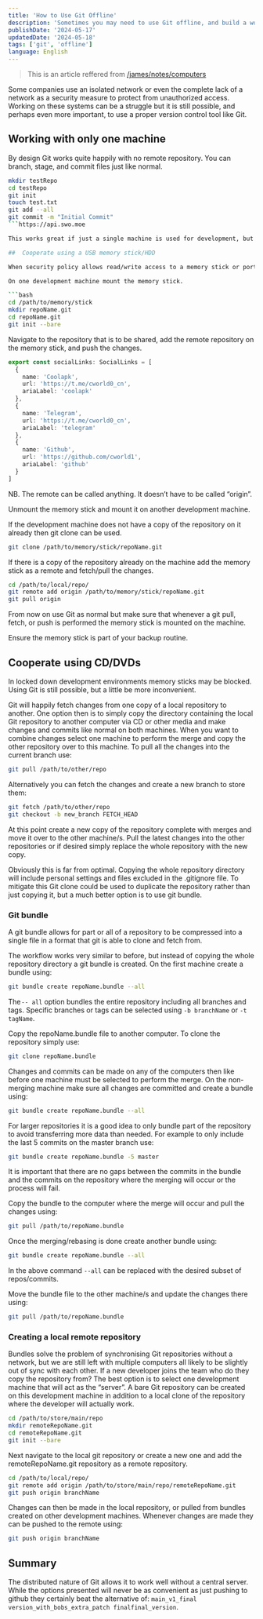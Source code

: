 ```yaml
---
title: 'How to Use Git Offline'
description: 'Sometimes you may need to use Git offline, and build a workflow that works without a central server.'
publishDate: '2024-05-17'
updatedDate: '2024-05-18'
tags: ['git', 'offline']
language: English
---
```


> This is an article reffered from [/james/notes/computers](https://www.gibbard.me/using_git_offline/)

Some companies use an isolated network or even the complete lack of a network as a security measure to protect from unauthorized access. Working on these systems can be a struggle but it is still possible, and perhaps even more important, to use a proper version control tool like Git.

## Working with only one machine

By design Git works quite happily with no remote repository. You can branch, stage, and commit files just like normal.

```bash
mkdir testRepo
cd testRepo
git init
touch test.txt
git add --all
git commit -m "Initial Commit"
```https://api.swo.moe

This works great if just a single machine is used for development, but this is often not the case. In the after content, we will look at how to work with multiple machines.

##  Cooperate using a USB memory stick/HDD

When security policy allows read/write access to a memory stick or portable hard drive a remote repository can be created on this device.

On one development machine mount the memory stick.

```bash
cd /path/to/memory/stick
mkdir repoName.git
cd repoName.git
git init --bare
```

Navigate to the repository that is to be shared, add the remote repository on the memory stick, and push the changes.

```ts
export const socialLinks: SocialLinks = [
  {
    name: 'Coolapk',
    url: 'https://t.me/cworld0_cn',
    ariaLabel: 'coolapk'
  },
  {
    name: 'Telegram',
    url: 'https://t.me/cworld0_cn',
    ariaLabel: 'telegram'
  },
  {
    name: 'Github',
    url: 'https://github.com/cworld1',
    ariaLabel: 'github'
  }
]
```

NB. The remote can be called anything. It doesn’t have to be called “origin”.

Unmount the memory stick and mount it on another development machine.

If the development machine does not have a copy of the repository on it already then git clone can be used.

```bash
git clone /path/to/memory/stick/repoName.git
```

If there is a copy of the repository already on the machine add the memory stick as a remote and fetch/pull the changes.

```bash
cd /path/to/local/repo/
git remote add origin /path/to/memory/stick/repoName.git
git pull origin
```

From now on use Git as normal but make sure that whenever a git pull, fetch, or push is performed the memory stick is mounted on the machine.

Ensure the memory stick is part of your backup routine.

## Cooperate  using CD/DVDs

In locked down development environments memory sticks may be blocked. Using Git is still possible, but a little be more inconvenient.

Git will happily fetch changes from one copy of a local repository to another. One option then is to simply copy the directory containing the local Git repository to another computer via CD or other media and make changes and commits like normal on both machines. When you want to combine changes select one machine to perform the merge and copy the other repository over to this machine. To pull all the changes into the current branch use:

```bash
git pull /path/to/other/repo
```

Alternatively you can fetch the changes and create a new branch to store them:

```bash
git fetch /path/to/other/repo
git checkout -b new_branch FETCH_HEAD
```

At this point create a new copy of the repository complete with merges and move it over to the other machine/s. Pull the latest changes into the other repositories or if desired simply replace the whole repository with the new copy.

Obviously this is far from optimal. Copying the whole repository directory will include personal settings and files excluded in the .gitignore file. To mitigate this Git clone could be used to duplicate the repository rather than just copying it, but a much better option is to use git bundle.

### Git bundle

A git bundle allows for part or all of a repository to be compressed into a single file in a format that git is able to clone and fetch from.

The workflow works very similar to before, but instead of copying the whole repository directory a git bundle is created. On the first machine create a bundle using:

```bash
git bundle create repoName.bundle --all
```

The `-- all` option bundles the entire repository including all branches and tags. Specific branches or tags can be selected using `-b branchName` or `-t tagName`.

Copy the repoName.bundle file to another computer. To clone the repository simply use:

```bash
git clone repoName.bundle
```

Changes and commits can be made on any of the computers then like before one machine must be selected to perform the merge. On the non-merging machine make sure all changes are committed and create a bundle using:

```bash
git bundle create repoName.bundle --all
```

For larger repositories it is a good idea to only bundle part of the repository to avoid transferring more data than needed. For example to only include the last 5 commits on the master branch use:

```bash
git bundle create repoName.bundle -5 master
```

It is important that there are no gaps between the commits in the bundle and the commits on the repository where the merging will occur or the process will fail.

Copy the bundle to the computer where the merge will occur and pull the changes using:

```bash
git pull /path/to/repoName.bundle
```

Once the merging/rebasing is done create another bundle using:

```bash
git bundle create repoName.bundle --all
```

In the above command `--all` can be replaced with the desired subset of repos/commits.

Move the bundle file to the other machine/s and update the changes there using:

```bash
git pull /path/to/repoName.bundle
```

### Creating a local remote repository

Bundles solve the problem of synchronising Git repositories without a network, but we are still left with multiple computers all likely to be slightly out of sync with each other. If a new developer joins the team who do they copy the repository from? The best option is to select one development machine that will act as the “server”. A bare Git repository can be created on this development machine in addition to a local clone of the repository where the developer will actually work.

```bash
cd /path/to/store/main/repo
mkdir remoteRepoName.git
cd remoteRepoName.git
git init --bare
```

Next navigate to the local git repository or create a new one and add the remoteRepoName.git repository as a remote repository.

```bash
cd /path/to/local/repo/
git remote add origin /path/to/store/main/repo/remoteRepoName.git
git push origin branchName
```

Changes can then be made in the local repository, or pulled from bundles created on other development machines. Whenever changes are made they can be pushed to the remote using:

```bash
git push origin branchName
```

## Summary

The distributed nature of Git allows it to work well without a central server. While the options presented will never be as convenient as just pushing to github they certainly beat the alternative of: `main_v1_final version_with_bobs_extra_patch finalfinal_version`.
